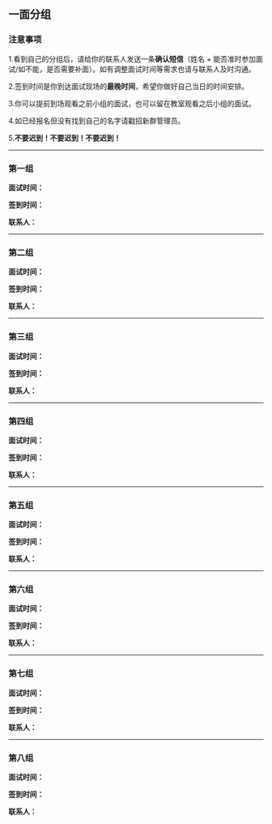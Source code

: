 ## 一面分组


### 注意事项
1.看到自己的分组后，请给你的联系人发送一条**确认短信**（姓名 + 能否准时参加面试/如不能，是否需要补面）。如有调整面试时间等需求也请与联系人及时沟通。

2.签到时间是你到达面试现场的**最晚时间**，希望你做好自己当日的时间安排。

3.你可以提前到场观看之前小组的面试，也可以留在教室观看之后小组的面试。

4.如已经报名但没有找到自己的名字请戳招新群管理员。

5.**不要迟到！不要迟到！不要迟到！**




***


### 第一组

**面试时间：**

**签到时间：**

**联系人：**

***

### 第二组

**面试时间：**

**签到时间：**

**联系人：**

***

### 第三组

**面试时间：**

**签到时间：**

**联系人：**

***

### 第四组

**面试时间：**

**签到时间：**

**联系人：**

***

### 第五组

**面试时间：**

**签到时间：**

**联系人：**

***

### 第六组

**面试时间：**

**签到时间：**

**联系人：**

***

### 第七组

**面试时间：**

**签到时间：**

**联系人：**

***

### 第八组

**面试时间：**

**签到时间：**

**联系人：**
